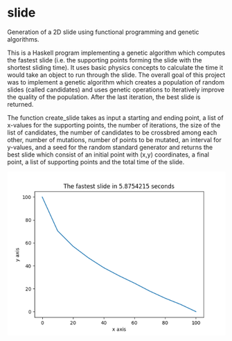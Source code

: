 # slide
Generation of a 2D slide using functional programming and genetic algorithms. 

This is a Haskell program implementing a genetic algorithm which computes the fastest slide (i.e. the supporting points forming the slide with the shortest sliding time). It uses basic physics concepts to calculate the time it would take an object to run through the slide. The overall goal of this project was to implement a genetic algorithm which creates a population of random slides (called candidates) and uses genetic operations to iteratively improve the quality of the population. After the last iteration, the best slide is returned. 

The function create_slide takes as input a starting and ending point, a list of x-values for the supporting points, the number of iterations, the size of the list of candidates, the number of candidates to be crossbred among each other, number of mutations, number of points to be mutated, an interval for y-values, and a seed for the random standard generator and returns the best slide which consist of an initial point with (x,y) coordinates, a final point, a list of supporting points and the total time of the slide.

![](slide.png)


